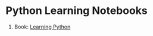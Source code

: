 Python Learning Notebooks
==========================

1. Book: [Learning Python](https://learning-python.com/about-lp.html)